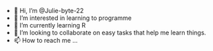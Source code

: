 - 👋 Hi, I’m @Julie-byte-22
- 👀 I’m interested in learning to programme
- 🌱 I’m currently learning R
- 💞️ I’m looking to collaborate on easy tasks that help me learn things.
- 📫 How to reach me ...

<!---
Julie-byte-22/Julie-byte-22 is a ✨ special ✨ repository because its `README.md` (this file) appears on your GitHub profile.
You can click the Preview link to take a look at your changes.
--->
